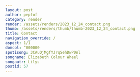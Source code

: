 ```yaml
---
layout: post
author: pepfof
category: render
render: /assets/renders/2023_12_24_contact.png
thumb: /assets/renders/thumb/thumb-2023_12_24_contact.png
title: Contact
navigation_override: /
aspect: 1/1
domcol: ^000000
spotisong: 3CAuQjMgfYJrqSehDwP0nl
songname: Elizabeth Colour Wheel
songautr: Lilys
postid: 57
---
```


<!--USER BEGIN 1-->

<!--USER END 1-->

<!--more-->
<!--USER BEGIN 2-->

<!--USER END 2-->

